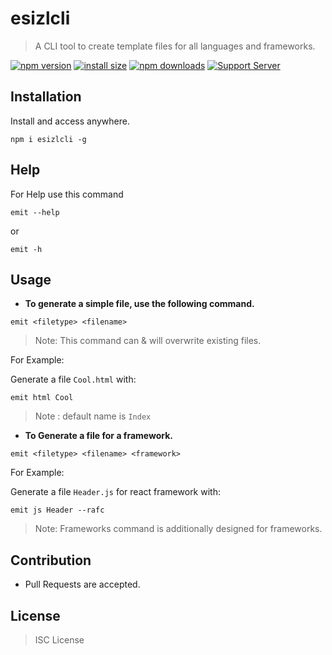  # esizlcli
 
 > A CLI tool to create template files for all languages and frameworks.

[![npm version](https://img.shields.io/npm/v/esizlcli.svg?style=flat-square)](https://www.npmjs.org/package/esizlcli)
[![install size](https://packagephobia.now.sh/badge?p=esizlcli)](https://packagephobia.now.sh/result?p=esizlcli)
[![npm downloads](https://img.shields.io/npm/dt/esizlcli.svg?style=flat-square)](http://npm-stat.com/charts.html?package=esizlcli)
[![Support Server](https://img.shields.io/discord/783108952111579166.svg?color=7289da&logo=discord&style=flat-square)](https://discord.gg/vqBE6xE)

 ## Installation

 Install and access anywhere.
 
 ```
 npm i esizlcli -g
 ```
 
## Help

For Help use this command
```
emit --help
```
or 
```
emit -h
```

 ## Usage

* __To generate a simple file, use the following command.__
 
 ```
 emit <filetype> <filename> 
 ```
 
 > Note: This command can & will overwrite existing files.

 For Example:

 Generate a file  `Cool.html` with:
 
 ```
 emit html Cool
 ```

 > Note : default name is ```Index```  

 * __To Generate a file for a framework.__

 ```
 emit <filetype> <filename> <framework> 
 ```

 For Example:

 Generate a file  `Header.js` for react framework with:
 
 ```
 emit js Header --rafc
 ```

 > Note: Frameworks command is additionally designed for frameworks.

## Contribution

- Pull Requests are accepted.

 ## License
 
 > ISC License
